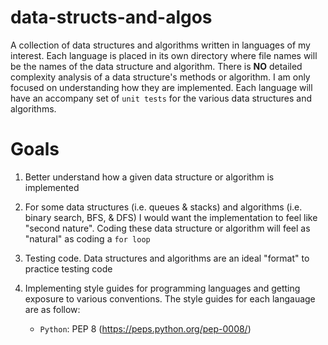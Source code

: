 # data-structs-and-algos

A collection of data structures and algorithms written in languages of my interest. Each language is placed in its own directory where file names will be the names of the data structure and algorithm. There is **NO** detailed complexity analysis of a data structure's methods or algorithm. I am only focused on understanding how they are implemented. Each language will have an accompany set of `unit tests` for the various data structures and algorithms.

# Goals

1. Better understand how a given data structure or algorithm is implemented

2. For some data structures (i.e. queues & stacks) and algorithms (i.e. binary search, BFS, & DFS) I would want the implementation to feel like "second nature". Coding these data structure or algorithm will feel as "natural" as coding a `for loop`

3. Testing code. Data structures and algorithms are an ideal "format" to practice testing code

4. Implementing style guides for programming languages and getting exposure to various conventions. The style guides for each langauage are as follow:

   - `Python`: PEP 8 (https://peps.python.org/pep-0008/)
